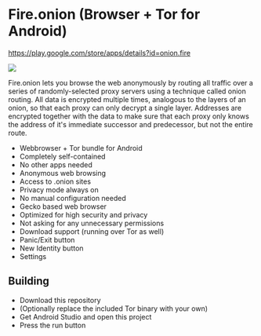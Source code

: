 # Fire.onion (Browser + Tor for Android)

https://play.google.com/store/apps/details?id=onion.fire

![](https://raw.githubusercontent.com/OnionApps/Fire.onion/master/gfx/fgx.jpg)

Fire.onion lets you browse the web anonymously by routing all traffic over a series of randomly-selected proxy servers using a technique called onion routing. All data is encrypted multiple times, analogous to the layers of an onion, so that each proxy can only decrypt a single layer. Addresses are encrypted together with the data to make sure that each proxy only knows the address of it's immediate successor and predecessor, but not the entire route.

- Webbrowser + Tor bundle for Android
- Completely self-contained
- No other apps needed
- Anonymous web browsing
- Access to .onion sites
- Privacy mode always on
- No manual configuration needed
- Gecko based web browser
- Optimized for high security and privacy
- Not asking for any unnecessary permissions
- Download support (running over Tor as well)
- Panic/Exit button
- New Identity button
- Settings

## Building
- Download this repository
- (Optionally replace the included Tor binary with your own)
- Get Android Studio and open this project
- Press the run button

